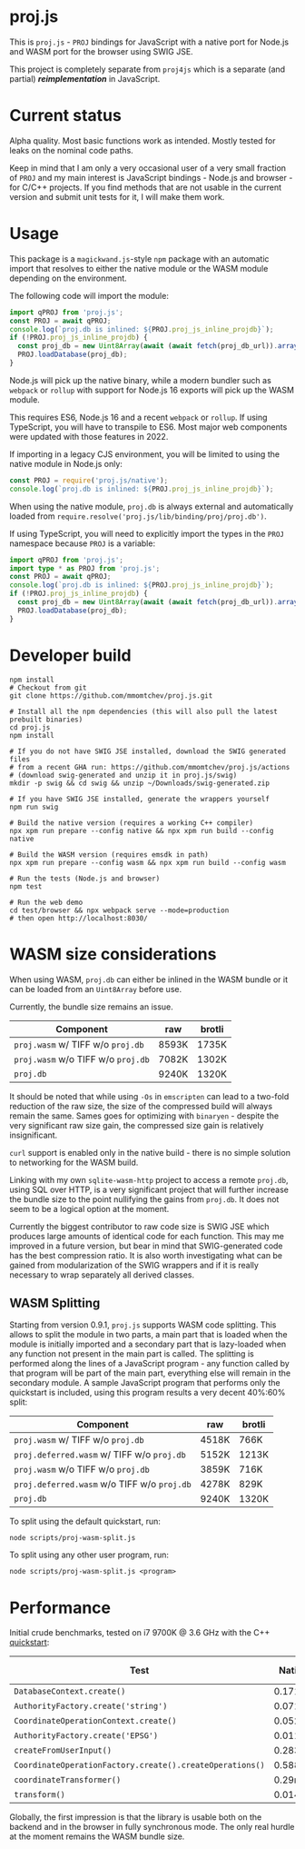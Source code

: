 # proj.js

This is `proj.js` - `PROJ` bindings for JavaScript with a native port for Node.js and WASM port for the browser using SWIG JSE.

This project is completely separate from `proj4js` which is a separate (and partial) ***reimplementation*** in JavaScript.

# Current status

Alpha quality. Most basic functions work as intended. Mostly tested for leaks on the nominal code paths.

Keep in mind that I am only a very occasional user of a very small fraction of `PROJ` and my main interest is JavaScript bindings - Node.js and browser - for C/C++ projects. If you find methods that are not usable in the current version and submit unit tests for it, I will make them work.

# Usage

This package is a `magickwand.js`-style `npm` package with an automatic import that resolves to either the native module or the WASM module depending on the environment.

The following code will import the module:

```js
import qPROJ from 'proj.js';
const PROJ = await qPROJ;
console.log(`proj.db is inlined: ${PROJ.proj_js_inline_projdb}`);
if (!PROJ.proj_js_inline_projdb) {
  const proj_db = new Uint8Array(await (await fetch(proj_db_url)).arrayBuffer());
  PROJ.loadDatabase(proj_db);
}
```

Node.js will pick up the native binary, while a modern bundler such as `webpack` or `rollup` with support for Node.js 16 exports will pick up the WASM module.

This requires ES6, Node.js 16 and a recent `webpack` or `rollup`. If using TypeScript, you will have to transpile to ES6. Most major web components were updated with those features in 2022.

If importing in a legacy CJS environment, you will be limited to using the native module in Node.js only:
```ts
const PROJ = require('proj.js/native');
console.log(`proj.db is inlined: ${PROJ.proj_js_inline_projdb}`);
```

When using the native module, `proj.db` is always external and automatically loaded from `require.resolve('proj.js/lib/binding/proj/proj.db')`.

If using TypeScript, you will need to explicitly import the types in the `PROJ` namespace because `PROJ` is a variable:

```ts
import qPROJ from 'proj.js';
import type * as PROJ from 'proj.js';
const PROJ = await qPROJ;
console.log(`proj.db is inlined: ${PROJ.proj_js_inline_projdb}`);
if (!PROJ.proj_js_inline_projdb) {
  const proj_db = new Uint8Array(await (await fetch(proj_db_url)).arrayBuffer());
  PROJ.loadDatabase(proj_db);
}
```

# Developer build

```shell
npm install 
# Checkout from git
git clone https://github.com/mmomtchev/proj.js.git

# Install all the npm dependencies (this will also pull the latest prebuilt binaries)
cd proj.js
npm install

# If you do not have SWIG JSE installed, download the SWIG generated files
# from a recent GHA run: https://github.com/mmomtchev/proj.js/actions
# (download swig-generated and unzip it in proj.js/swig)
mkdir -p swig && cd swig && unzip ~/Downloads/swig-generated.zip

# If you have SWIG JSE installed, generate the wrappers yourself
npm run swig

# Build the native version (requires a working C++ compiler)
npx xpm run prepare --config native && npx xpm run build --config native

# Build the WASM version (requires emsdk in path)
npx xpm run prepare --config wasm && npx xpm run build --config wasm

# Run the tests (Node.js and browser)
npm test

# Run the web demo
cd test/browser && npx webpack serve --mode=production
# then open http://localhost:8030/
```

# WASM size considerations

When using WASM, `proj.db` can either be inlined in the WASM bundle or it can be loaded from an `Uint8Array` before use.

Currently, the bundle size remains an issue.

| Component | raw | brotli |
| --- | --- | --- |
| `proj.wasm` w/  TIFF w/o `proj.db` | 8593K | 1735K |
| `proj.wasm` w/o TIFF w/o `proj.db` | 7082K | 1302K |
| `proj.db` | 9240K | 1320K |

It should be noted that while using `-Os` in `emscripten` can lead to a two-fold reduction of the raw size, the size of the compressed build will always remain the same. Sames goes for optimizing with `binaryen` - despite the very significant raw size gain, the compressed size gain is relatively insignificant.

`curl` support is enabled only in the native build - there is no simple solution to networking for the WASM build.

Linking with my own `sqlite-wasm-http` project to access a remote `proj.db`, using SQL over HTTP, is a very significant project that will further increase the bundle size to the point nullifying the gains from `proj.db`. It does not seem to be a logical option at the moment.

Currently the biggest contributor to raw code size is SWIG JSE which produces large amounts of identical code for each function. This may me improved in a future version, but bear in mind that SWIG-generated code has the best compression ratio. It is also worth investigating what can be gained from modularization of the SWIG wrappers and if it is really necessary to wrap separately all derived classes.

## WASM Splitting

Starting from version 0.9.1, `proj.js` supports WASM code splitting. This allows to split the module in two parts, a main part that is loaded when the module is initially imported and a secondary part that is lazy-loaded when any function not present in the main part is called. The splitting is performed along the lines of a JavaScript program - any function called by that program will be part of the main part, everything else will remain in the secondary module. A sample JavaScript program that performs only the quickstart is included, using this program results a very decent 40%:60% split:

| Component | raw | brotli |
| --- | --- | --- |
| `proj.wasm` w/ TIFF w/o `proj.db` | 4518K | 766K |
| `proj.deferred.wasm` w/ TIFF w/o `proj.db` | 5152K | 1213K |
| `proj.wasm` w/o TIFF w/o `proj.db` | 3859K | 716K |
| `proj.deferred.wasm` w/o TIFF w/o `proj.db` | 4278K | 829K |
| `proj.db` | 9240K | 1320K |

To split using the default quickstart, run:

```shell
node scripts/proj-wasm-split.js
```

To split using any other user program, run:

```shell
node scripts/proj-wasm-split.js <program>
```

# Performance

Initial crude benchmarks, tested on i7 9700K @ 3.6 GHz with the C++ [quickstart](https://proj.org/en/latest/development/quickstart_cpp.html):

| Test | Native | WASM in V8 |
| --- | --- | --- |
| `DatabaseContext.create()` | 0.171ms | 16.316ms |
| `AuthorityFactory.create('string')` | 0.071ms | 0.44ms |
| `CoordinateOperationContext.create()` | 0.052ms | 0.397ms |
| `AuthorityFactory.create('EPSG')` | 0.011ms | 0.274ms |
| `createFromUserInput()`  | 0.283ms | 0.617ms |
| `CoordinateOperationFactory.create().createOperations()` | 0.588ms | 1.885ms |
| `coordinateTransformer()` | 0.29ms | 19.117ms |
| `transform()` | 0.014ms | 0.234ms |

Globally, the first impression is that the library is usable both on the backend and in the browser in fully synchronous mode. The only real hurdle at the moment remains the WASM bundle size.
